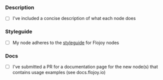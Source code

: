 ### Description

- [ ] I've included a concise description of what each node does

### Styleguide

- [ ] My node adheres to the [styleguide](https://github.com/flojoy-io/nodes/blob/main/node_styleguide.md) for Flojoy nodes

### Docs

- [ ] I've submitted a PR for a documentation page for the new node(s) that contains usage examples (see docs.flojoy.io)

